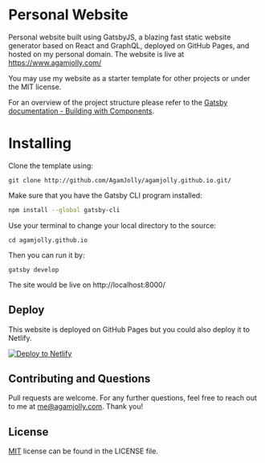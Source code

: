 # Personal Website
Personal website built using GatsbyJS, a blazing fast static website generator based on React and GraphQL, deployed on GitHub Pages, and hosted on my personal domain. The website is live at https://www.agamjolly.com/

You may use my website as a starter template for other projects or under the MIT license. 

For an overview of the project structure please refer to the [Gatsby documentation - Building with Components](https://www.gatsbyjs.org/docs/building-with-components/).

# Installing 

Clone the template using: 

`git clone http://github.com/AgamJolly/agamjolly.github.io.git/`

Make sure that you have the Gatsby CLI program installed:
```sh
npm install --global gatsby-cli
```
Use your terminal to change your local directory to the source: 

`cd agamjolly.github.io`

Then you can run it by:

`gatsby develop`

The site would be live on http://localhost:8000/
## Deploy
This website is deployed on GitHub Pages but you could also deploy it to Netlify. 

[![Deploy to Netlify](https://www.netlify.com/img/deploy/button.svg)](https://app.netlify.com/start/deploy?repository=https://github.com/gatsbyjs/gatsby-starter-default)

## Contributing and Questions

Pull requests are welcome. For any further questions, feel free to reach out to me at [me@agamjolly.com](mailto:me@agamjolly.com). Thank you!

## License
[MIT](https://choosealicense.com/licenses/mit/) license can be found in the LICENSE file.
